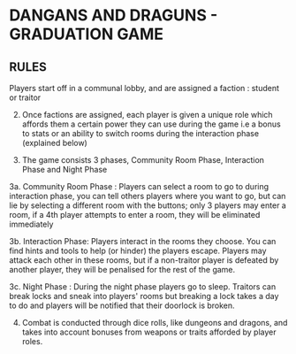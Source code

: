 # DANGANS AND DRAGUNS - GRADUATION GAME

## RULES 

Players start off in a communal lobby, and are assigned a faction : student or traitor

2. Once factions are assigned, each player is given a unique role which affords them a certain power they can use during the game i.e a bonus to stats or an ability to switch rooms during the interaction phase (explained below)

3. The game consists 3 phases, Community Room Phase, Interaction Phase and Night Phase

3a. Community Room Phase : Players can select a room to go to during interaction phase, you can tell others players where you want to go, but can lie by selecting a different room with the buttons; only 3 players may enter a room, if a 4th player attempts to enter a room, they will be eliminated immediately

3b. Interaction Phase: Players interact in the rooms they choose. You can find hints and tools to help (or hinder) the players escape. Players may attack each other in these rooms, but if a non-traitor player is defeated by another player, they will be penalised for the rest of the game.

3c. Night Phase : During the night phase players go to sleep. Traitors can break locks and sneak into players' rooms but breaking a lock takes  a day to do and players will be notified that their doorlock is broken.

4. Combat is conducted through dice rolls, like dungeons and dragons, and takes into account bonuses from weapons or traits afforded by player roles. 


  
